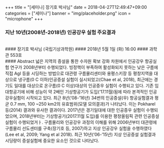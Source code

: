 +++
title = "[세미나] 장기호 박사님"
date = 2018-04-27T12:49:47+09:00
categories = ["세미나"]
banner = "img/placeholder.png"
icon = "microphone"
+++
### 지난 10년(2008년-2018년) 인공강우 실험 주요결과

<br>
#### 장기호 박사님 (국립기상과학원)
#### 2018년 5월 1일 (화) 16:00
#### 과학관 553호
<br>
#### Abstract
넓은 지역의 증설을 통한 수자원 확보 강화 차원에서 인공강우 항공실험 연구가 2008년부터 수행되었다. 빙정핵이 부족하여 활성화되지 못하는 낮은 구름에 직접 AgI 등을 시딩하는 방법으로 대관령 구름물리센터와 용평스키장 등 평창지역을 대상으로 냉구름(0 C 이하)인공증설 실험이 실시되었고(Chae et al, 2018), 최근에는 경기도 일대를 대상으로 온구름(0 C 이상)대상의 인공증우 실험이 수행되고 있다. 기존 임대항공기에 비해 성능이 약 2배인 기상항공기가 도입(‘17.11월)됨에 따라 본격적인 인공강우실험이 시작되고 있다. 최근 8년(‘08-’16년) 34번의 인공증설(우) 항공실험결과 평균 0.7 mm, 100 ~250 km2의 유효범위(모델 모의결과)가 나타났다. 이는 Pokharel 등(2014) 결과와 유사한 결과이다. 2017년은 경기일대에 대한 인공증우 실험이 수행되었으며, 2018년부터는 기상항공기(2017.11월 도입)를 이용한 평창올림픽 관련 인공증설 실험이 수행되었거ㅏ. 구름물리와 인공강우 과정의 이해를 위해 2006년부터 대관령에 구름물리 선도센터를 구축(장기호 등, 2007)하고 지상 인공강우 실험을 수행하였다(Lee et al, 2009; Yang et al 2018). 최근 10년(‘06-’15년) 지상 인공증설 실험결과 시딩량이 증설실험에 중요한 요소인 것으로 나타났다.

<br>
